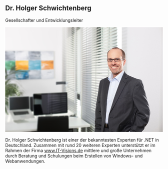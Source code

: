 ## Dr. Holger Schwichtenberg

Gesellschafter und Entwicklungsleiter

![](/assets/images/about_us/full_image/holger.schwichtenberg.jpg)

Dr. Holger Schwichtenberg ist einer der bekanntesten Experten für .NET in Deutschland. Zusammen mit rund 20 weiteren Experten unterstützt er im Rahmen der Firma www.IT-Visions.de mittlere und große Unternehmen durch Beratung und Schulungen beim Erstellen von Windows- und Webanwendungen.
